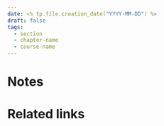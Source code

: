 ```yaml
---
date: <% tp.file.creation_date("YYYY-MM-DD") %>
draft: false
tags:
  - section
  - chapter-name
  - course-name
---
```


# Notes

# Related links